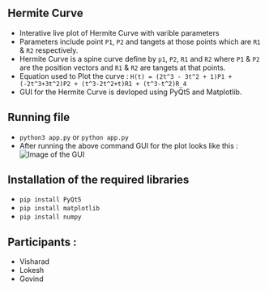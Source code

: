 ## Hermite Curve
 
 - Interative live plot of Hermite Curve with varible parameters
 - Parameters include point `P1`, `P2` and tangets at those points which are `R1` & `R2` respectively.
 - Hermite Curve is a spine curve define by `p1`, `P2`, `R1` and `R2` where `P1` & `P2` are the position vectors and `R1` & `R2` are tangets at that points.
 - Equation used to Plot the curve : `H(t) = (2t^3 - 3t^2 + 1)P1 + (-2t^3+3t^2)P2 + (t^3-2t^2+t)R1 + (t^3-t^2)R_4`
 - GUI for the Hermite Curve is devloped using PyQt5 and Matplotlib.
 
## Running file
- `python3 app.py` or `python app.py`
- After running the above command GUI for the plot looks like this :
![Image of the GUI](hermite.png)

## Installation of the required libraries
- `pip install PyQt5`
- `pip install matplotlib`
- `pip install numpy`

## Participants :
- Visharad
- Lokesh
- Govind
